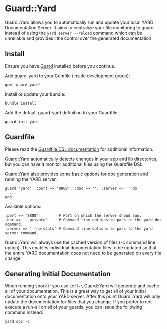 # Guard::Yard

Guard::Yard allows you to automatically run and update your local YARD Documentation Server. It aims to centralize your file monitoring to guard instead of using the `yard server --reload` command which can be unreliable and provides little control over the generated documentation.

## Install

Ensure you have [Guard](https://github.com/guard/guard) installed before you continue.

Add guard-yard to your Gemfile (inside development group):

    gem 'guard-yard'

Install or update your bundle:

    bundle install

Add the default guard-yard definition to your Guardfile:

    guard init yard

## Guardfile

Please read the [Guardfile DSL documentation](https://github.com/guard/guard#readme) for additional information.

Guard::Yard automatically detects changes in your app and lib directories, but you can have it monitor additional files using the Guardfile DSL.

Guard::Yard also provides some basic options for doc generation and running the YARD server.

    guard 'yard', :port => '8808', :doc => '', :server => '' do
      ...
    end

Available options:

    :port => '8808'         # Port on which the server shoud run.
    :doc => '--private'     # Command line options to pass to the yard doc command.
    :server => '--no-stats' # Command line options to pass to the yard server command.

Guard::Yard will always use the cached version of files (-c command line option). This enables individual documentation files to be updated so that the entire YARD documentation does not need to be generated on every file change.

## Generating Initial Documentation

When running spork if you use `Ctrl-\` Guard::Yard will generate and cache all of your documentation. This is a great way to get all of your initial documentation onto your YARD server. After this point Guard::Yard will only update the documentation for files that you change. If you prefer to not execute a run-all on all of your guards, you can issue the following command instead:

    yard doc -c
